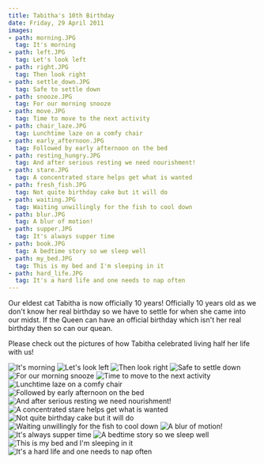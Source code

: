 ```yaml
---
title: Tabitha's 10th Birthday
date: Friday, 29 April 2011
images:
- path: morning.JPG
  tag: It's morning
- path: left.JPG
  tag: Let's look left
- path: right.JPG
  tag: Then look right
- path: settle_down.JPG
  tag: Safe to settle down
- path: snooze.JPG
  tag: For our morning snooze
- path: move.JPG
  tag: Time to move to the next activity
- path: chair_laze.JPG
  tag: Lunchtime laze on a comfy chair
- path: early_afternoon.JPG
  tag: Followed by early afternoon on the bed
- path: resting_hungry.JPG
  tag: And after serious resting we need nourishment!
- path: stare.JPG
  tag: A concentrated stare helps get what is wanted
- path: fresh_fish.JPG
  tag: Not quite birthday cake but it will do
- path: waiting.JPG
  tag: Waiting unwillingly for the fish to cool down
- path: blur.JPG
  tag: A blur of motion!
- path: supper.JPG
  tag: It's always supper time
- path: book.JPG
  tag: A bedtime story so we sleep well
- path: my_bed.JPG
  tag: This is my bed and I'm sleeping in it
- path: hard_life.JPG
  tag: It's a hard life and one needs to nap often
---
```

Our eldest cat Tabitha is now officially 10 years! Officially 10 	years old as we don't know her real birthday so we have to settle 	for when she came into our midst. If the Queen can have an official 	birthday which isn't her real birthday then so can our quean.

Please check out the pictures of how Tabitha celebrated living half her life with us!

![It's morning](morning.JPG)
![Let's look left](left.JPG)
![Then look right](right.JPG)
![Safe to settle down](settle_down.JPG)
![For our morning snooze](snooze.JPG)
![Time to move to the next activity](move.JPG)
![Lunchtime laze on a comfy chair](chair_laze.JPG)
![Followed by early afternoon on the bed](early_afternoon.JPG)
![And after serious resting we need nourishment!](resting_hungry.JPG)
![A concentrated stare helps get what is wanted](stare.JPG)
![Not quite birthday cake but it will do](fresh_fish.JPG)
![Waiting unwillingly for the fish to cool down](waiting.JPG)
![A blur of motion!](blur.JPG)
![It's always supper time](supper.JPG)
![A bedtime story so we sleep well](book.JPG)
![This is my bed and I'm sleeping in it](my_bed.JPG)
![It's a hard life and one needs to nap often](hard_life.JPG)

